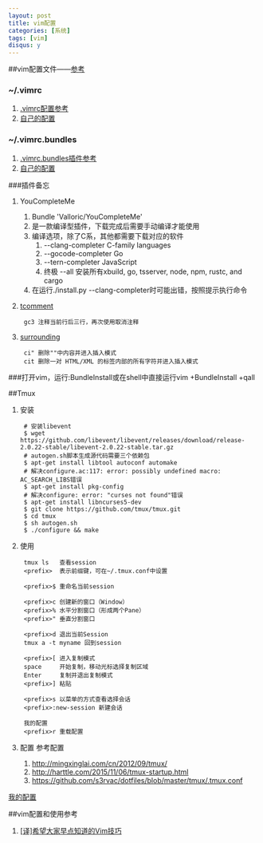```yaml
---
layout: post
title: vim配置
categories: [系统]
tags: [vim]
disqus: y
---
```

##vim配置文件——[参考](http://www.jianshu.com/p/a0b452f8f720)
### ~/.vimrc
1. [.vimrc配置参考](https://github.com/samlaudev/ConfigurationFiles/blob/master/vim/vimrc)
2. [自己的配置](https://github.com/wuruimiao/Programming_Note/blob/master/Vim/vimrc)
        


### ~/.vimrc.bundles
1. [.vimrc.bundles插件参考](https://github.com/samlaudev/ConfigurationFiles/blob/master/vim/vimrc.bundles)
2. [自己的配置](https://github.com/wuruimiao/Programming_Note/blob/master/Vim/vimrc.bundles)


###插件备忘
1. YouCompleteMe
    1. Bundle 'Valloric/YouCompleteMe'
    2. 是一款编译型插件，下载完成后需要手动编译才能使用
    3. 编译选项，除了C系，其他都需要下载对应的软件
        1. --clang-completer  C-family languages
        2. --gocode-completer Go
        3. --tern-completer JavaScript 
        4. 终极 --all 安装所有xbuild, go, tsserver, node, npm, rustc, and cargo
    4. 在运行./install.py --clang-completer时可能出错，按照提示执行命令

2. [tcomment](https://github.com/tomtom/tcomment_vim)

        gc3 注释当前行后三行，再次使用取消注释
         
3. [surrounding](https://github.com/tpope/vim-surround)

        ci" 删除""中内容并进入插入模式
        cit 删除一对 HTML/XML 的标签内部的所有字符并进入插入模式
            


###打开vim，运行:BundleInstall或在shell中直接运行vim +BundleInstall +qall

##Tmux
1. 安装
        
        # 安装libevent
        $ wget https://github.com/libevent/libevent/releases/download/release-2.0.22-stable/libevent-2.0.22-stable.tar.gz
        # autogen.sh脚本生成源代码需要三个依赖包
        $ apt-get install libtool autoconf automake
        # 解决configure.ac:117: error: possibly undefined macro: AC_SEARCH_LIBS错误
        $ apt-get install pkg-config
        # 解决configure: error: "curses not found"错误
        $ apt-get install libncurses5-dev
        $ git clone https://github.com/tmux/tmux.git
        $ cd tmux
        $ sh autogen.sh
        $ ./configure && make

2. 使用
        
        tmux ls   查看session    
        <prefix>  表示前缀键，可在~/.tmux.conf中设置

        <prefix>$ 重命名当前session

        <prefix>c 创建新的窗口（Window）
        <prefix>% 水平分割窗口（形成两个Pane）
        <prefix>" 垂直分割窗口

        <prefix>d 退出当前Session
        tmux a -t myname 回到session

        <prefix>[ 进入复制模式
        space     开始复制，移动光标选择复制区域
        Enter     复制并退出复制模式
        <prefix>] 粘贴

        <prefix>s 以菜单的方式查看选择会话
        <prefix>:new-session 新建会话

        我的配置
        <prefix>r 重载配置


3. 配置
参考配置     
    1. http://mingxinglai.com/cn/2012/09/tmux/
    2. http://harttle.com/2015/11/06/tmux-startup.html
    3. https://github.com/s3rvac/dotfiles/blob/master/tmux/.tmux.conf


[我的配置](https://github.com/wuruimiao/Programming_Note/blob/master/Vim/tmux.conf)
    


##vim配置和使用参考
1. [[译]希望大家早点知道的Vim技巧](http://www.jointforce.com/jfperiodical/article/2157?hmsr=toutiao.io&utm_medium=toutiao.io&utm_source=toutiao.io)

